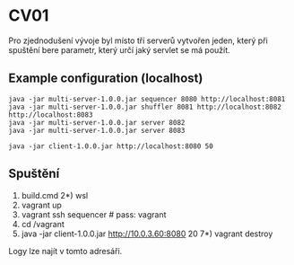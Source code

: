 
# CV01

Pro zjednodušení vývoje byl místo tří serverů vytvořen jeden, který při spuštění bere parametr,
který určí jaký servlet se má použít.

## Example configuration (localhost)
```
java -jar multi-server-1.0.0.jar sequencer 8080 http://localhost:8081
java -jar multi-server-1.0.0.jar shuffler 8081 http://localhost:8082 http://localhost:8083
java -jar multi-server-1.0.0.jar server 8082
java -jar multi-server-1.0.0.jar server 8083

java -jar client-1.0.0.jar http://localhost:8080 50
```

## Spuštění
1) build.cmd
2*) wsl
3) vagrant up
4) vagrant ssh sequencer   # pass: vagrant
5) cd /vagrant
6) java -jar client-1.0.0.jar http://10.0.3.60:8080 20
7*) vagrant destroy

Logy lze najít v tomto adresáři.
